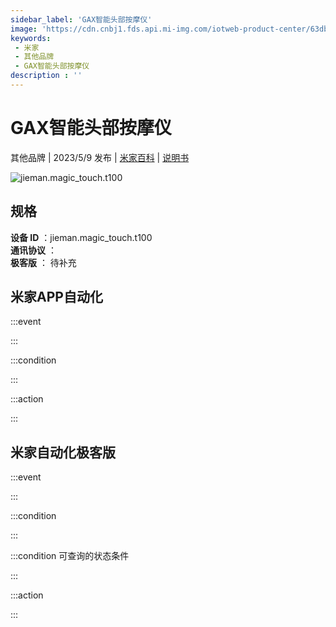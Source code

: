 ```yaml
---
sidebar_label: 'GAX智能头部按摩仪'
image: 'https://cdn.cnbj1.fds.api.mi-img.com/iotweb-product-center/63dbd5c81b87e86ee4b7ccd5b12fa147_1681802145770.png?GalaxyAccessKeyId=AKVGLQWBOVIRQ3XLEW&Expires=9223372036854775807&Signature=5vhpZq1jO9y0Dfo4qg3wR3xqnw8='
keywords: 
 - 米家
 - 其他品牌
 - GAX智能头部按摩仪
description : ''
---
```

# GAX智能头部按摩仪

其他品牌 | 2023/5/9 发布 | [米家百科](https://home.mi.com/webapp/content/baike/product/index.html?model=jieman.magic_touch.t100) | [说明书](https://home.mi.com/views/introduction.html?model=jieman.magic_touch.t100&region=cn)

![jieman.magic_touch.t100](https://cdn.cnbj1.fds.api.mi-img.com/iotweb-product-center/63dbd5c81b87e86ee4b7ccd5b12fa147_1681802145770.png?GalaxyAccessKeyId=AKVGLQWBOVIRQ3XLEW&Expires=9223372036854775807&Signature=5vhpZq1jO9y0Dfo4qg3wR3xqnw8=)

## 规格  
> 
**设备 ID** ：jieman.magic_touch.t100  
**通讯协议** ：  
**极客版**  ： 待补充 


## 米家APP自动化  

:::event  

:::

:::condition  

:::

:::action   

:::

## 米家自动化极客版  

:::event  

:::

:::condition  

:::

:::condition 可查询的状态条件  

:::

:::action  

:::

        
